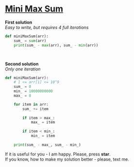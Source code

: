 # [Mini Max Sum](https://www.hackerrank.com/challenges/mini-max-sum/problem)

**First solution**
<br>
*Easy to write, but requires 4 full iterations*
```python
def miniMaxSum(arr):
    sum_ = sum(arr)
    print(sum_ - max(arr), sum_ - min(arr))
```

<br>

**Second solution**
<br>
*Only one iteration*
```python
def miniMaxSum(arr):
    # 1 <= arr[i] <= 10^9
    sum_ = 0
    min_ = 10000000000
    max_ = 0

    for item in arr:
        sum_ += item
        
        if item > max_:
            max_ = item
        
        if item < min_:
            min_ = item
    
    print(sum_ - max_, sum_ - min_)
```

If it is useful for you - I am happy. Please, press **star**.
<br>
If you know, how to make my solution better - please, text me.
